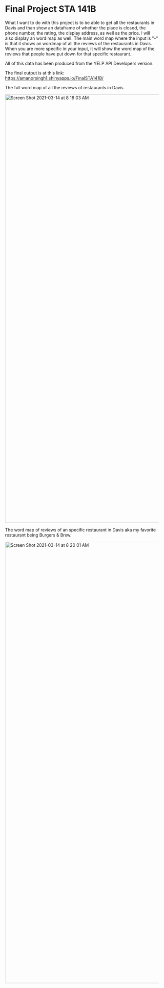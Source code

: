 # Final Project STA 141B


What I want to do with this project is to be able to get all the restaurants in Davis and than show an dataframe of whether the place is closed, the phone number, the rating, the display address, as well as the price. I will also display an word map as well. The main word map where the input is "-" is that it shows an wordmap of all the reviews of the restaurants in Davis. When you are more specific in your input, it will show the word map of the reviews that people have put down for that specific restaurant.

All of this data has been produced from the YELP API Developers version.

The final output is at this link: https://amanorsingh1.shinyapps.io/FinalSTA141B/

The full word map of all the reviews of restaurants in Davis.

<img width="1398" alt="Screen Shot 2021-03-14 at 8 18 03 AM" src="https://user-images.githubusercontent.com/50162348/111073885-cda7f300-849d-11eb-8fd5-4fc9c03999da.png">

The word map of reviews of an specific restaurant in Davis aka my favorite restaurant being Burgers & Brew.

<img width="1440" alt="Screen Shot 2021-03-14 at 8 20 01 AM" src="https://user-images.githubusercontent.com/50162348/111073945-13fd5200-849e-11eb-8d84-88a94acc43b0.png">


